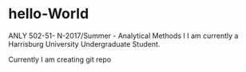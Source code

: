 # hello-World
ANLY 502-51- N-2017/Summer - Analytical Methods I
I am currently a Harrisburg University Undergraduate Student. 

Currently I am creating git repo
